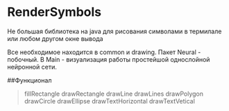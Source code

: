 # RenderSymbols
Не большая библиотека на java для рисования символами в термилале или любом другом окне вывода

Все необходимое находится в common и drawing.
Пакет Neural - побочный. В Main - визуализация работы простейшой однослойной нейронной сети.

##Функционал
> fillRectangle
> drawRectangle
> drawLine
> drawLines
> drawPolygon
> drawCircle
> drawEllipse
> drawTextHorizontal
> drawTextVetical
